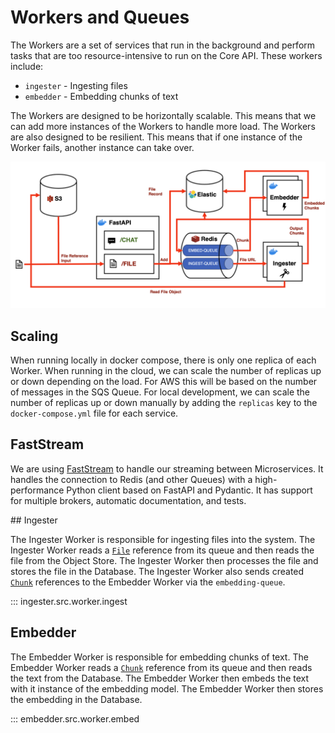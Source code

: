 # Workers and Queues

The Workers are a set of services that run in the background and perform tasks that are too resource-intensive to run on the Core API. These workers include:

- `ingester` - Ingesting files
- `embedder` - Embedding chunks of text

The Workers are designed to be horizontally scalable. This means that we can add more instances of the Workers to handle more load. The Workers are also designed to be resilient. This means that if one instance of the Worker fails, another instance can take over.

![Document Processing Pipeline](../assets/document_processing_pipeline.png)

## Scaling

When running locally in docker compose, there is only one replica of each Worker. When running in the cloud, we can scale the number of replicas up or down depending on the load. For AWS this will be based on the number of messages in the SQS Queue. For local development, we can scale the number of replicas up or down manually by adding the `replicas` key to the `docker-compose.yml` file for each service.

## FastStream

We are using [FastStream](https://faststream.airt.ai/latest/faststream/) to handle our streaming between Microservices. It handles the connection to Redis (and other Queues) with a high-performance Python client based on FastAPI and Pydantic. It has support for multiple brokers, automatic documentation, and tests. 

## Ingester

The Ingester Worker is responsible for ingesting files into the system. The Ingester Worker reads a [`File`](../code_reference/models/file.md) reference from its queue and then reads the file from the Object Store. The Ingester Worker then processes the file and stores the file in the Database. The Ingester Worker also sends created [`Chunk`](../code_reference/models/chunk.md) references to the Embedder Worker via the `embedding-queue`.

::: ingester.src.worker.ingest

## Embedder

The Embedder Worker is responsible for embedding chunks of text. The Embedder Worker reads a [`Chunk`](../code_reference/models/chunk.md) reference from its queue and then reads the text from the Database. The Embedder Worker then embeds the text with it instance of the embedding model. The Embedder Worker then stores the embedding in the Database.

::: embedder.src.worker.embed